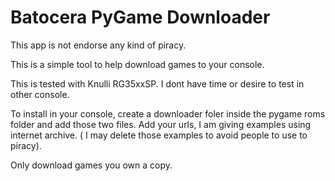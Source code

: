 # Batocera PyGame Downloader
This app is not endorse any kind of piracy.

This is a simple tool to help download games to your console.

This is tested with Knulli RG35xxSP. I dont have time or desire to test in other console.

To install in your console, create a downloader foler inside the pygame roms folder and add those two files. 
Add your urls, I am giving examples using internet archive. ( I may delete those examples to avoid people to use to piracy).

Only download games you own a copy.
